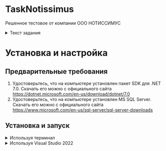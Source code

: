 # TaskNotissimus

Решенное тестовое от компании ООО НОТИССИМУС

<details>
  <summary>Текст задания</summary>

  Написать одностраничный веб проект на ASP.NET Core.

Алгоритм работы метода контроллера

1. При открытии страницы должна подгружаться информация из XML файла. Файл доступен по URL: http://partner.market.yandex.ru/pages/help/YML.xml

2. После обработки файла из полученного списка offers найти offer с Id = 12344

3. Сохранить offer в базу данных SQL SERVER через Entity. Если уже есть offer с таким Id, то сохранять не нужно.

4. Отобразить offer на View. Верстка bootstrap.

</details>

# Установка и настройка

## Предварительные требования

1. Удостоверьтесь, что на компьютере установлен пакет SDK для .NET 7.0. Скачать его можно с официального сайта https://dotnet.microsoft.com/en-us/download/dotnet/7.0
2. Удостоверьтесь, что на компьютере установлен MS SQL Server. Скачать его можно с официального сайта https://www.microsoft.com/en-us/sql-server/sql-server-downloads

## Установка и запуск

<details>
  <summary>Используя терминал</summary>

1. Клонируйте приложение с помощью команды git:
```
git clone https://github.com/pfhil/TaskNotissimus.git
```
2. Перейдите в каталог проекта с помощью командной строки:
```
cd [repository]
```
3. Восстановите пакеты NuGet, выполнив следующую команду:
```
dotnet restore
```
4. Затем, при помощи проводника, в папке репозитория откройте папку TaskNotissimus.Web и откройте файл appsettings.json и найдите раздел «ConnectionStrings». Измените значение "DefaultConnection" строкой подключения для вашей базы данных и сохраните файл.
5. При помощи командной строки откройте папку TaskNotissimus.Infrastructure и Создайте базу данных, выполнив следующую команду:
```
dotnet ef --startup-project ../TaskNotissimus.Web database update
```
<details>
  <summary>Возможнная ошибка на этом этапе</summary>
  
  После выполнения команды dotnet ef database update вы можете столкнуться со следующей ошибкой:
  
  ```
  Не удалось выполнить, так как не найдены указанная команда или указанный файл.
Возможные причины:
  * вы неправильно набрали встроенную команду dotnet;
  * вы планировали выполнить программу .NET, однако dotnet-ef не существует;
  * вы хотели запустить глобальное средство, но по указанному в PATH пути не удалось найти исполняемый файл с префиксом dotnet, имеющий такое имя.
  ```
  Для ее решения потребуется выполнить следующую команду:
  ```
  dotnet tool install --global dotnet-ef
  ```
  Затем повторите команду:
  ```
  dotnet ef --startup-project ../TaskNotissimus.Web database updat
  ```
</details>

6. Чтобы запустить приложение - при помощи командной строки откройте папку TaskNotissimus.Web и выполните команду:
```
dotnet run
```
В последующих строках должен быть отображен примерно следующий текст:
```
info: Microsoft.Hosting.Lifetime[14]
      Now listening on: http://localhost:5009
```
Это означает, что вы можете открыть в браузере ссылку http://localhost:5009 (ссылка может быть другая! используйте ту которая отобразилась у вас на терминале) и получить доступ к функциям приложения.

7. Теперь ваше приложение запущено и успешно подключено к базе данных.

Для остановки работы приложения вы можете использовать в терминале в котором вы запускали программу сочетание клавиш Ctrl+C или закрыть сам терминал

</details>

<details>
  <summary>Используя Visual Studio 2022</summary>
  
1. Скачайте архив проекта (Кнопка Code->Download ZIP)
2. Разархивируйте его
3. Откройте каталог TaskNotissimus-master и в нем при помощи Visual Studio 2022 откройте TaskNotissimus.sln

Далее используя Visual Studio 2022

4. Откройте папку Presentation, откройте проект TaskNotissimus.Web, откройте файл appsettings.json и найдите раздел «ConnectionStrings». Измените значение "DefaultConnection" строкой подключения для вашей базы данных и сохраните файл.
5. Назначте в качестве запускаемого проекта по умолчанию - проект TaskNotissimus.Web. Для этого, нажмите правой кнопкой мыши на проект TaskNotissimus.Web и в выпадающем меню нажмите кнопку "Set as Startup Project"
6. Откройте Package Manager Console (Если нету - в меню сверху Tools->NuGet Package Manager->Package Manager Console)
7. В окне Package Manager Console для параметра "Defalut project" выберите значение "TaskNotissimus.Infrastructure"
8. Создайте базу данных командой:
```
update-database
```

9. Запустите проект (кнопка Start в меню сверху или F5 на клавиатуре)

У вас должны были открыться терминал и браузер с функциями приложения. Если браузер не открылся, то в терминале должны быть отображены примерно следующие строки:

```
info: Microsoft.Hosting.Lifetime[14]
      Now listening on: https://localhost:7003
info: Microsoft.Hosting.Lifetime[14]
      Now listening on: http://localhost:5009
```

Это значит, что перейдя по ссылке https://localhost:7003 или http://localhost:5009 (ссылки могут быть другие! используйте те которые отобразились у вас на терминале) в браузере вы сможете воспользоваться функциями приложения

10. Теперь ваше приложение запущено и успешно подключено к базе данных.

Для остановки работы приложения вы можете использовать в терминале, который запустился вместе с программой, сочетание клавиш Ctrl+C или закрыть сам терминал или в Visual Studio 2022 нажать кнопку Stop в меню сверху

</details>
